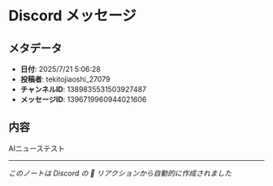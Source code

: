 # Discord メッセージ

## メタデータ
- **日付**: 2025/7/21 5:06:28
- **投稿者**: tekitojiaoshi_27079
- **チャンネルID**: 1389835531503927487
- **メッセージID**: 1396719960944021606

## 内容
AIニューステスト

---
*このノートは Discord の 📝 リアクションから自動的に作成されました*
